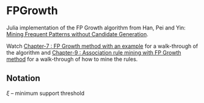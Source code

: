 # FPGrowth
Julia implementation of the FP Growth algorithm from Han, Pei and Yin: [Mining Frequent Patterns without Candidate Generation](https://www.cs.sfu.ca/~jpei/publications/sigmod00.pdf).

Watch [Chapter-7 : FP Growth method with an example](https://www.youtube.com/watch?v=VB8KWm8MXss) for a walk-through of the algorithm and [Chapter-9 : Association rule mining with FP Growth method](https://www.youtube.com/watch?v=ToswH_dA7KU) for a walk-through of how to mine the rules.

## Notation
$\xi$ – minimum support threshold
